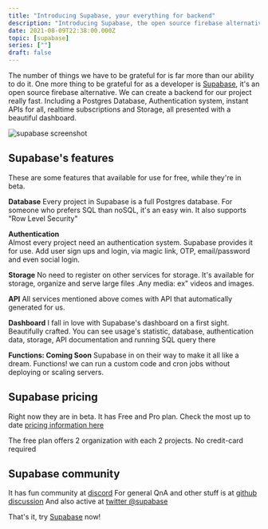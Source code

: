 ```yaml
---
title: "Introducing Supabase, your everything for backend"
description: "Introducing Supabase, the open source firebase alternative. We can create a backend for our project really fast. Start your project with a Postgres Database, Authentication, instant APIs, realtime subscriptions and Storage with a beautiful dashboard."
date: 2021-08-09T22:38:00.000Z
topic: [supabase]
series: [""]
draft: false
---
```

The number of things we have to be grateful for is far more than our ability to do it. One more thing to be grateful for as a developer is [Supabase](https://supabase.io/), it's an open source firebase alternative. We can create a backend for our project really fast. Including a Postgres Database, Authentication system, instant APIs for all, realtime subscriptions and Storage, all presented with a beautiful dashboard.  


![supabase screenshot](https://i.ibb.co/VSQZP65/Screen-Shot-2021-08-10-at-6-43-17-AM.png)






## Supabase's features

These are some features that available for use for free, while they're in beta.

**Database**
Every project in Supabase is a full Postgres database. For someone who prefers SQL than noSQL, it's an easy win. It also supports "Row Level Security"  

**Authentication**  
Almost every project need an authentication system. Supabase provides it for use. Add user sign ups and login, via magic link, OTP, email/password and even social login.   

**Storage**
No need to register on other services for storage. It's available for storage, organize and serve large files .Any media: ex" videos and images.  

**API**
All services mentioned above comes with API that automatically generated for us.   

**Dashboard**
I fall in love with Supabase's dashboard on a first sight. Beautifully crafted. You can see usage's statistic, database, authentication data, storage, API documentation and running SQL query there  

**Functions: Coming Soon**
Supabase in on their way to make it all like a dream. Functions! we can run a custom code and cron jobs without deploying or scaling servers.

## Supabase pricing

Right now they are in beta. It has Free and Pro plan. Check the most up to date [pricing information here](https://supabase.io/pricing)


The free plan offers 2 organization with each 2 projects. No credit-card required

## Supabase community
It has fun community at [discord](http://discord.supabase.io/)
For general QnA and other stuff is at [github discussion](https://github.com/supabase/supabase/discussions)
And also active at [twitter @supabase](https://twitter.com/supabase)

That's it, try [Supabase](https://supabase.io/) now!


